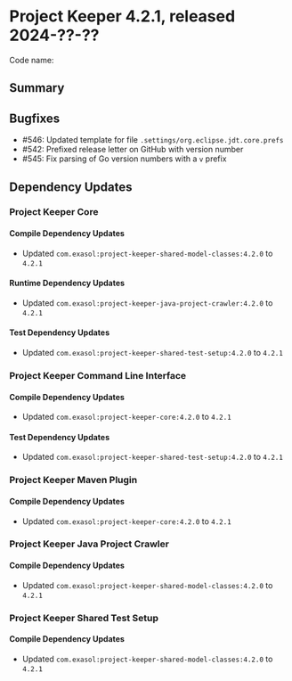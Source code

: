 # Project Keeper 4.2.1, released 2024-??-??

Code name:

## Summary

## Bugfixes

* #546: Updated template for file `.settings/org.eclipse.jdt.core.prefs`
* #542: Prefixed release letter on GitHub with version number
* #545: Fix parsing of Go version numbers with a `v` prefix

## Dependency Updates

### Project Keeper Core

#### Compile Dependency Updates

* Updated `com.exasol:project-keeper-shared-model-classes:4.2.0` to `4.2.1`

#### Runtime Dependency Updates

* Updated `com.exasol:project-keeper-java-project-crawler:4.2.0` to `4.2.1`

#### Test Dependency Updates

* Updated `com.exasol:project-keeper-shared-test-setup:4.2.0` to `4.2.1`

### Project Keeper Command Line Interface

#### Compile Dependency Updates

* Updated `com.exasol:project-keeper-core:4.2.0` to `4.2.1`

#### Test Dependency Updates

* Updated `com.exasol:project-keeper-shared-test-setup:4.2.0` to `4.2.1`

### Project Keeper Maven Plugin

#### Compile Dependency Updates

* Updated `com.exasol:project-keeper-core:4.2.0` to `4.2.1`

### Project Keeper Java Project Crawler

#### Compile Dependency Updates

* Updated `com.exasol:project-keeper-shared-model-classes:4.2.0` to `4.2.1`

### Project Keeper Shared Test Setup

#### Compile Dependency Updates

* Updated `com.exasol:project-keeper-shared-model-classes:4.2.0` to `4.2.1`
